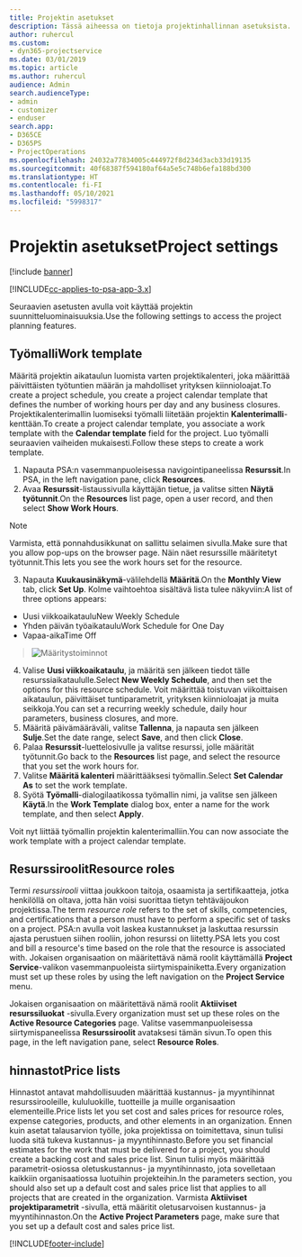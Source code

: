 ```yaml
---
title: Projektin asetukset
description: Tässä aiheessa on tietoja projektinhallinnan asetuksista.
author: ruhercul
ms.custom:
- dyn365-projectservice
ms.date: 03/01/2019
ms.topic: article
ms.author: ruhercul
audience: Admin
search.audienceType:
- admin
- customizer
- enduser
search.app:
- D365CE
- D365PS
- ProjectOperations
ms.openlocfilehash: 24032a77834005c444972f8d234d3acb33d19135
ms.sourcegitcommit: 40f68387f594180af64a5e5c748b6efa188bd300
ms.translationtype: HT
ms.contentlocale: fi-FI
ms.lasthandoff: 05/10/2021
ms.locfileid: "5998317"
---
```

# <a name="project-settings"></a><span data-ttu-id="aca6b-103">Projektin asetukset</span><span class="sxs-lookup"><span data-stu-id="aca6b-103">Project settings</span></span>

[!include [banner](../includes/psa-now-project-operations.md)]

[!INCLUDE[cc-applies-to-psa-app-3.x](../includes/cc-applies-to-psa-app-3x.md)]

<span data-ttu-id="aca6b-104">Seuraavien asetusten avulla voit käyttää projektin suunnitteluominaisuuksia.</span><span class="sxs-lookup"><span data-stu-id="aca6b-104">Use the following settings to access the project planning features.</span></span>

## <a name="work-template"></a><span data-ttu-id="aca6b-105">Työmalli</span><span class="sxs-lookup"><span data-stu-id="aca6b-105">Work template</span></span>

<span data-ttu-id="aca6b-106">Määritä projektin aikataulun luomista varten projektikalenteri, joka määrittää päivittäisten työtuntien määrän ja mahdolliset yrityksen kiinnioloajat.</span><span class="sxs-lookup"><span data-stu-id="aca6b-106">To create a project schedule, you create a project calendar template that defines the number of working hours per day and any business closures.</span></span> <span data-ttu-id="aca6b-107">Projektikalenterimallin luomiseksi työmalli liitetään projektin **Kalenterimalli**-kenttään.</span><span class="sxs-lookup"><span data-stu-id="aca6b-107">To create a project calendar template, you associate a work template with the **Calendar template** field for the project.</span></span> <span data-ttu-id="aca6b-108">Luo työmalli seuraavien vaiheiden mukaisesti.</span><span class="sxs-lookup"><span data-stu-id="aca6b-108">Follow these steps to create a work template.</span></span>

1. <span data-ttu-id="aca6b-109">Napauta PSA:n vasemmanpuoleisessa navigointipaneelissa **Resurssit**.</span><span class="sxs-lookup"><span data-stu-id="aca6b-109">In PSA, in the left navigation pane, click **Resources**.</span></span> 
2. <span data-ttu-id="aca6b-110">Avaa **Resurssit**-listaussivulla käyttäjän tietue, ja valitse sitten **Näytä työtunnit**.</span><span class="sxs-lookup"><span data-stu-id="aca6b-110">On the **Resources** list page, open a user record, and then select **Show Work Hours**.</span></span>

  > [!NOTE]
  > <span data-ttu-id="aca6b-111">Varmista, että ponnahdusikkunat on sallittu selaimen sivulla.</span><span class="sxs-lookup"><span data-stu-id="aca6b-111">Make sure that you allow pop-ups on the browser page.</span></span> <span data-ttu-id="aca6b-112">Näin näet resurssille määritetyt työtunnit.</span><span class="sxs-lookup"><span data-stu-id="aca6b-112">This lets you see the work hours set for the resource.</span></span>
  
3. <span data-ttu-id="aca6b-113">Napauta **Kuukausinäkymä**-välilehdellä **Määritä**.</span><span class="sxs-lookup"><span data-stu-id="aca6b-113">On the **Monthly View** tab, click **Set Up**.</span></span> <span data-ttu-id="aca6b-114">Kolme vaihtoehtoa sisältävä lista tulee näkyviin:</span><span class="sxs-lookup"><span data-stu-id="aca6b-114">A list of three options appears:</span></span> 

  - <span data-ttu-id="aca6b-115">Uusi viikkoaikataulu</span><span class="sxs-lookup"><span data-stu-id="aca6b-115">New Weekly Schedule</span></span>
  - <span data-ttu-id="aca6b-116">Yhden päivän työaikataulu</span><span class="sxs-lookup"><span data-stu-id="aca6b-116">Work Schedule for One Day</span></span>
  - <span data-ttu-id="aca6b-117">Vapaa-aika</span><span class="sxs-lookup"><span data-stu-id="aca6b-117">Time Off</span></span>

> ![Määritystoiminnot](media/project-13.png)

4. <span data-ttu-id="aca6b-119">Valise **Uusi viikkoaikataulu**, ja määritä sen jälkeen tiedot tälle resurssiaikataululle.</span><span class="sxs-lookup"><span data-stu-id="aca6b-119">Select **New Weekly Schedule**, and then set the options for this resource schedule.</span></span> <span data-ttu-id="aca6b-120">Voit määrittää toistuvan viikoittaisen aikataulun, päivittäiset tuntiparametrit, yrityksen kiinnioloajat ja muita seikkoja.</span><span class="sxs-lookup"><span data-stu-id="aca6b-120">You can set a recurring weekly schedule, daily hour parameters, business closures, and more.</span></span>
5. <span data-ttu-id="aca6b-121">Määritä päivämääräväli, valitse **Tallenna**, ja napauta sen jälkeen **Sulje**.</span><span class="sxs-lookup"><span data-stu-id="aca6b-121">Set the date range, select **Save**, and then click **Close**.</span></span> 
6. <span data-ttu-id="aca6b-122">Palaa **Resurssit**-luettelosivulle ja valitse resurssi, jolle määrität työtunnit.</span><span class="sxs-lookup"><span data-stu-id="aca6b-122">Go back to the **Resources** list page, and select the resource that you set the work hours for.</span></span> 
7. <span data-ttu-id="aca6b-123">Valitse **Määritä kalenteri** määrittääksesi työmallin.</span><span class="sxs-lookup"><span data-stu-id="aca6b-123">Select **Set Calendar As** to set the work template.</span></span> 
8. <span data-ttu-id="aca6b-124">Syötä **Työmalli**-dialogilaatikossa työmallin nimi, ja valitse sen jälkeen **Käytä**.</span><span class="sxs-lookup"><span data-stu-id="aca6b-124">In the **Work Template** dialog box, enter a name for the work template, and then select **Apply**.</span></span> 

<span data-ttu-id="aca6b-125">Voit nyt liittää työmallin projektin kalenterimalliin.</span><span class="sxs-lookup"><span data-stu-id="aca6b-125">You can now associate the work template with a project calendar template.</span></span>

## <a name="resource-roles"></a><span data-ttu-id="aca6b-126">Resurssiroolit</span><span class="sxs-lookup"><span data-stu-id="aca6b-126">Resource roles</span></span>

<span data-ttu-id="aca6b-127">Termi *resurssirooli* viittaa joukkoon taitoja, osaamista ja sertifikaatteja, jotka henkilöllä on oltava, jotta hän voisi suorittaa tietyn tehtäväjoukon projektissa.</span><span class="sxs-lookup"><span data-stu-id="aca6b-127">The term *resource role* refers to the set of skills, competencies, and certifications that a person must have to perform a specific set of tasks on a project.</span></span> <span data-ttu-id="aca6b-128">PSA:n avulla voit laskea kustannukset ja laskuttaa resurssin ajasta perustuen siihen rooliin, johon resurssi on liitetty.</span><span class="sxs-lookup"><span data-stu-id="aca6b-128">PSA lets you cost and bill a resource's time based on the role that the resource is associated with.</span></span> <span data-ttu-id="aca6b-129">Jokaisen organisaation on määritettävä nämä roolit käyttämällä **Project Service**-valikon vasemmanpuoleista siirtymispainiketta.</span><span class="sxs-lookup"><span data-stu-id="aca6b-129">Every organization must set up these roles by using the left navigation on the **Project Service** menu.</span></span>

<span data-ttu-id="aca6b-130">Jokaisen organisaation on määritettävä nämä roolit **Aktiiviset resurssiluokat** -sivulla.</span><span class="sxs-lookup"><span data-stu-id="aca6b-130">Every organization must set up these roles on the **Active Resource Categories** page.</span></span> <span data-ttu-id="aca6b-131">Valitse vasemmanpuoleisessa siirtymispaneelissa **Resurssiroolit** avataksesi tämän sivun.</span><span class="sxs-lookup"><span data-stu-id="aca6b-131">To open this page, in the left navigation pane, select **Resource Roles**.</span></span>

## <a name="price-lists"></a><span data-ttu-id="aca6b-132">hinnastot</span><span class="sxs-lookup"><span data-stu-id="aca6b-132">Price lists</span></span>

<span data-ttu-id="aca6b-133">Hinnastot antavat mahdollisuuden määrittää kustannus- ja myyntihinnat resurssirooleille, kululuokille, tuotteille ja muille organisaation elementeille.</span><span class="sxs-lookup"><span data-stu-id="aca6b-133">Price lists let you set cost and sales prices for resource roles, expense categories, products, and other elements in an organization.</span></span> <span data-ttu-id="aca6b-134">Ennen kuin asetat talausarvion työlle, joka projektissa on toimitettava, sinun tulisi luoda sitä tukeva kustannus- ja myyntihinnasto.</span><span class="sxs-lookup"><span data-stu-id="aca6b-134">Before you set financial estimates for the work that must be delivered for a project, you should create a backing cost and sales price list.</span></span> <span data-ttu-id="aca6b-135">Sinun tulisi myös määrittää parametrit-osiossa oletuskustannus- ja myyntihinnasto, jota sovelletaan kaikkiin organisaatiossa luotuihin projekteihin.</span><span class="sxs-lookup"><span data-stu-id="aca6b-135">In the parameters section, you should also set up a default cost and sales price list that applies to all projects that are created in the organization.</span></span> <span data-ttu-id="aca6b-136">Varmista **Aktiiviset projektiparametrit** -sivulla, että määritit oletusarvoisen kustannus- ja myyntihinnaston.</span><span class="sxs-lookup"><span data-stu-id="aca6b-136">On the **Active Project Parameters** page, make sure that you set up a default cost and sales price list.</span></span>


[!INCLUDE[footer-include](../includes/footer-banner.md)]